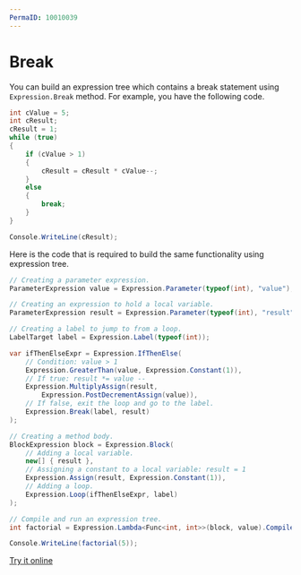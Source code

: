 ```yaml
---
PermaID: 10010039
---
```


# Break

You can build an expression tree which contains a break statement using `Expression.Break` method. For example, you have the following code.

```csharp
int cValue = 5;    
int cResult;       
cResult = 1;       
while (true)       
{
    if (cValue > 1) 
    {              
        cResult = cResult * cValue--;
    }
    else
    {
        break;     
    }              
}

Console.WriteLine(cResult);
```

Here is the code that is required to build the same functionality using expression tree. 

```csharp
// Creating a parameter expression.
ParameterExpression value = Expression.Parameter(typeof(int), "value");

// Creating an expression to hold a local variable. 
ParameterExpression result = Expression.Parameter(typeof(int), "result");

// Creating a label to jump to from a loop.
LabelTarget label = Expression.Label(typeof(int));

var ifThenElseExpr = Expression.IfThenElse(
    // Condition: value > 1
    Expression.GreaterThan(value, Expression.Constant(1)),
    // If true: result *= value --
    Expression.MultiplyAssign(result,
        Expression.PostDecrementAssign(value)),
    // If false, exit the loop and go to the label.
    Expression.Break(label, result)
);

// Creating a method body.
BlockExpression block = Expression.Block(
    // Adding a local variable. 
    new[] { result },
    // Assigning a constant to a local variable: result = 1
    Expression.Assign(result, Expression.Constant(1)),
    // Adding a loop.
    Expression.Loop(ifThenElseExpr, label)
);

// Compile and run an expression tree.
int factorial = Expression.Lambda<Func<int, int>>(block, value).Compile();

Console.WriteLine(factorial(5));
```

[Try it online](https://dotnetfiddle.net/nxTiMB)
